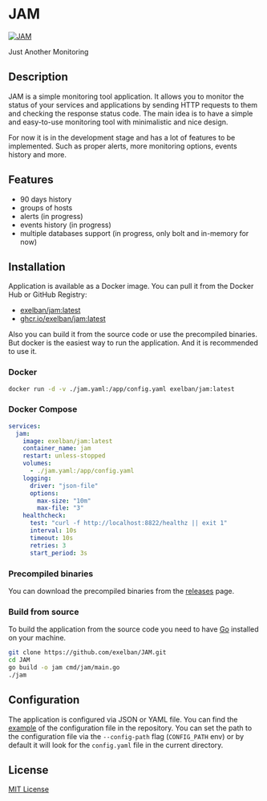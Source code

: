 # JAM

[![JAM](https://serhiy.s3.eu-central-1.amazonaws.com/Github_repo/JAM/cover.png)](https://github.com/exelban/JAM)

Just Another Monitoring

## Description
JAM is a simple monitoring tool application. 
It allows you to monitor the status of your services and applications by sending HTTP requests to them and checking the response status code.
The main idea is to have a simple and easy-to-use monitoring tool with minimalistic and nice design.

For now it is in the development stage and has a lot of features to be implemented. Such as proper alerts, more monitoring options, events history and more.

## Features
- 90 days history
- groups of hosts
- alerts (in progress)
- events history (in progress)
- multiple databases support (in progress, only bolt and in-memory for now)

## Installation

Application is available as a Docker image. You can pull it from the Docker Hub or GitHub Registry:
- [exelban/jam:latest](https://hub.docker.com/r/exelban/jam)
- [ghcr.io/exelban/jam:latest](https://github.com/users/exelban/packages/container/package/jam)

Also you can build it from the source code or use the precompiled binaries. But docker is the easiest way to run the application. And it is recommended to use it.

### Docker
```bash
docker run -d -v ./jam.yaml:/app/config.yaml exelban/jam:latest
```

### Docker Compose
```yaml
services:
  jam:
    image: exelban/jam:latest
    container_name: jam
    restart: unless-stopped
    volumes:
      - ./jam.yaml:/app/config.yaml
    logging:
      driver: "json-file"
      options:
        max-size: "10m"
        max-file: "3"
    healthcheck:
      test: "curl -f http://localhost:8822/healthz || exit 1"
      interval: 10s
      timeout: 10s
      retries: 3
      start_period: 3s
```

### Precompiled binaries
You can download the precompiled binaries from the [releases](https://github.com/exelban/JAM/releases) page.

### Build from source
To build the application from the source code you need to have [Go](https://go.dev/doc/install) installed on your machine.

```bash
git clone https://github.com/exelban/JAM.git
cd JAM
go build -o jam cmd/jam/main.go
./jam
```

## Configuration
The application is configured via JSON or YAML file. You can find the [example](https://github.com/exelban/JAM/blob/master/example.yaml) of the configuration file in the repository.
You can set the path to the configuration file via the `--config-path` flag (`CONFIG_PATH` env) or by default it will look for the `config.yaml` file in the current directory.

## License
[MIT License](https://github.com/exelban/JAM/blob/master/LICENSE)
